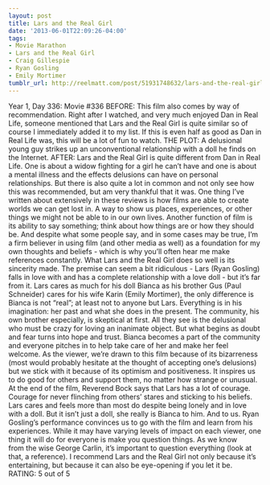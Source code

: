 ```yaml
---
layout: post
title: Lars and the Real Girl
date: '2013-06-01T22:09:26-04:00'
tags:
- Movie Marathon
- Lars and the Real Girl
- Craig Gillespie
- Ryan Gosling
- Emily Mortimer
tumblr_url: http://reelmatt.com/post/51931748632/lars-and-the-real-girl
---
```



Year 1, Day 336: Movie #336
BEFORE: This film also comes by way of recommendation. Right after I watched, and very much enjoyed Dan in Real Life, someone mentioned that Lars and the Real Girl is quite similar so of course I immediately added it to my list. If this is even half as good as Dan in Real Life was, this will be a lot of fun to watch.
THE PLOT: A delusional young guy strikes up an unconventional relationship with a doll he finds on the Internet.
AFTER: Lars and the Real Girl is quite different from Dan in Real Life. One is about a widow fighting for a girl he can’t have and one is about a mental illness and the effects delusions can have on personal relationships. But there is also quite a lot in common and not only see how this was recommended, but am very thankful that it was.
One thing I’ve written about extensively in these reviews is how films are able to create worlds we can get lost in. A way to show us places, experiences, or other things we might not be able to in our own lives. Another function of film is its ability to say something; think about how things are or how they should be. And despite what some people say, and in some cases may be true, I’m a firm believer in using film (and other media as well) as a foundation for my own thoughts and beliefs - which is why you’ll often hear me make references constantly.
What Lars and the Real Girl does so well is its sincerity made. The premise can seem a bit ridiculous - Lars (Ryan Gosling) falls in love with and has a complete relationship with a love doll - but it’s far from it. Lars cares as much for his doll Bianca as his brother Gus (Paul Schneider) cares for his wife Karin (Emily Mortimer), the only difference is Bianca is not “real”; at least not to anyone but Lars. Everything is in his imagination: her past and what she does in the present. The community, his own brother especially, is skeptical at first. All they see is the delusional who must be crazy for loving an inanimate object. But what begins as doubt and fear turns into hope and trust. Bianca becomes a part of the community and everyone pitches in to help take care of her and make her feel welcome. As the viewer, we’re drawn to this film because of its bizarreness (most would probably hesitate at the thought of accepting one’s delusions) but we stick with it because of its optimism and positiveness. It inspires us to do good for others and support them, no matter how strange or unusual.
At the end of the film, Reverend Bock says that Lars has a lot of courage. Courage for never flinching from others’ stares and sticking to his beliefs. Lars cares and feels more than most do despite being lonely and in love with a doll. But it isn’t just a doll, she really is Bianca to him. And to us. Ryan Gosling’s performance convinces us to go with the film and learn from his experiences. While it may have varying levels of impact on each viewer, one thing it will do for everyone is make you question things. As we know from the wise George Carlin, it’s important to question everything (look at that, a reference). I recommend Lars and the Real Girl not only because it’s entertaining, but because it can also be eye-opening if you let it be.
RATING: 5 out of 5
